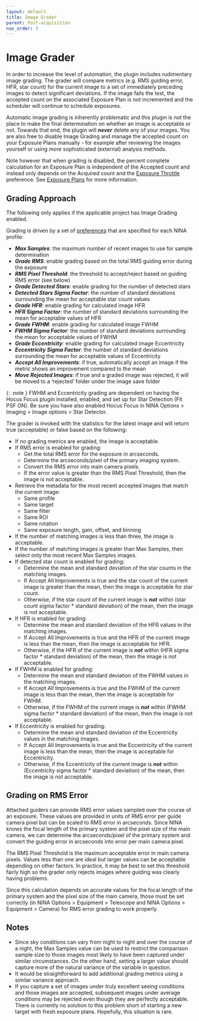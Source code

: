 ```yaml
---
layout: default
title: Image Grader
parent: Post-acquisition
nav_order: 3
---
```


# Image Grader

In order to increase the level of automation, the plugin includes rudimentary image grading.  The grader will compare metrics (e.g. RMS guiding error, HFR, star count) for the current image to a set of immediately preceding images to detect significant deviations.  If the image fails the test, the accepted count on the associated Exposure Plan is not incremented and the scheduler will continue to schedule exposures.

Automatic image grading is inherently problematic and this plugin is not the place to make the final determination on whether an image is acceptable or not.  Towards that end, the plugin will **_never_** delete any of your images.  You are also free to disable Image Grading and manage the accepted count on your Exposure Plans manually - for example after reviewing the images yourself or using more sophisticated (external) analysis methods.

Note however that when grading is disabled, the percent complete calculation for an Exposure Plan is independent of the Accepted count and instead only depends on the Acquired count and the [Exposure Throttle](../target-management/profiles.html#general-preferences) preference.  See [Exposure Plans](../target-management/exposure-plans.html#number-of-images--percent-complete) for more information.

## Grading Approach

The following only applies if the applicable project has Image Grading enabled.

Grading is driven by a set of [preferences](../target-management/profiles.html#image-grader) that are specified for each NINA profile:
* **_Max Samples_**: the maximum number of recent images to use for sample determination
* **_Grade RMS_**: enable grading based on the total RMS guiding error during the exposure
* **_RMS Pixel Threshold_**: the threshold to accept/reject based on guiding RMS error (see below)
* **_Grade Detected Stars_**: enable grading for the number of detected stars
* **_Detected Stars Sigma Factor_**: the number of standard deviations surrounding the mean for acceptable star count values
* **_Grade HFR_**: enable grading for calculated image HFR
* **_HFR Sigma Factor_**: the number of standard deviations surrounding the mean for acceptable values of HFR
* **_Grade FWHM_**: enable grading for calculated image FWHM
* **_FWHM Sigma Factor_**: the number of standard deviations surrounding the mean for acceptable values of FWHM
* **_Grade Eccentricity_**: enable grading for calculated image Eccentricity
* **_Eccentricity Sigma Factor_**: the number of standard deviations surrounding the mean for acceptable values of Eccentricity
* **_Accept All Improvements_**: if true, automatically accept an image if the metric shows an improvement compared to the mean
* **_Move Rejected Images_**: if true and a graded image was rejected, it will be moved to a ‘rejected’ folder under the image save folder

{: .note }
FWHM and Eccentricity grading are dependent on having the Hocus Focus plugin installed, enabled, and set up for Star Detection (Fit PSF ON). Be sure you have also enabled Hocus Focus in NINA Options > Imaging > Image options > Star Detector.

The grader is invoked with the statistics for the latest image and will return true (acceptable) or false based on the following:
* If no grading metrics are enabled, the image is acceptable.
* If RMS error is enabled for grading:
  * Get the total RMS error for the exposure in arcseconds.
  * Determine the arcseconds/pixel of the primary imaging system.
  * Convert the RMS error into main camera pixels.
  * If the error value is greater than the RMS Pixel Threshold, then the image is not acceptable.
* Retrieve the metadata for the most recent accepted images that match the current image:
  * Same profile
  * Same target
  * Same filter
  * Same ROI
  * Same rotation
  * Same exposure length, gain, offset, and binning
* If the number of matching images is less than three, the image is acceptable.
* If the number of matching images is greater than Max Samples, then select only the most recent Max Samples images.
* If detected star count is enabled for grading:
  * Determine the mean and standard deviation of the star counts in the matching images.
  * If Accept All Improvements is true and the star count of the current image is greater than the mean, then the image is acceptable for star count.
  * Otherwise, if the star count of the current image is _**not**_ within (star count sigma factor * standard deviation) of the mean, then the image is not acceptable.
* If HFR is enabled for grading:
  * Determine the mean and standard deviation of the HFR values in the matching images.
  * If Accept All Improvements is true and the HFR of the current image is less than the mean, then the image is acceptable for HFR.
  * Otherwise, if the HFR of the current image is _**not**_ within (HFR sigma factor * standard deviation) of the mean, then the image is not acceptable.
* If FWHM is enabled for grading:
  * Determine the mean and standard deviation of the FWHM values in the matching images.
  * If Accept All Improvements is true and the FWHM of the current image is less than the mean, then the image is acceptable for FWHM.
  * Otherwise, if the FWHM of the current image is _**not**_ within (FWHM sigma factor * standard deviation) of the mean, then the image is not acceptable.
* If Eccentricity is enabled for grading:
  * Determine the mean and standard deviation of the Eccentricity values in the matching images.
  * If Accept All Improvements is true and the Eccentricity of the current image is less than the mean, then the image is acceptable for Eccentricity.
  * Otherwise, if the Eccentricity of the current image is _**not**_ within (Eccentricity sigma factor * standard deviation) of the mean, then the image is not acceptable.

## Grading on RMS Error
Attached guiders can provide RMS error values sampled over the course of an exposure.  These values are provided in units of RMS error per guide camera pixel but can be scaled to RMS error in arcseconds.  Since NINA knows the focal length of the primary system and the pixel size of the main camera, we can determine the arcseconds/pixel of the primary system and convert the guiding error in arcseconds into error per main camera pixel.

The RMS Pixel Threshold is the maximum acceptable error in main camera pixels.  Values less than one are ideal but larger values can be acceptable depending on other factors.  In practice, it may be best to set this threshold fairly high so the grader only rejects images where guiding was clearly having problems.

Since this calculation depends on accurate values for the focal length of the primary system and the pixel size of the main camera, those must be set correctly (in NINA Options > Equipment > Telescope and NINA Options > Equipment > Camera) for RMS error grading to work properly.

## Notes
* Since sky conditions can vary from night to night and over the course of a night, the Max Samples value can be used to restrict the comparison sample size to those images most likely to have been captured under similar circumstances.  On the other hand, setting a larger value should capture more of the natural variance of the variable in question.
* It would be straightforward to add additional grading metrics using a similar variance approach.
* If you capture a set of images under truly excellent seeing conditions and those images are accepted, subsequent images under average conditions may be rejected even though they are perfectly acceptable.  There is currently no solution to this problem short of starting a new target with fresh exposure plans.  Hopefully, this situation is rare.
